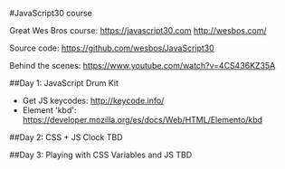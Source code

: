 #JavaScript30 course

Great Wes Bros course: 
https://javascript30.com
http://wesbos.com/

Source code:
https://github.com/wesbos/JavaScript30

Behind the scenes: https://www.youtube.com/watch?v=4CS436KZ35A


##Day 1: JavaScript Drum Kit
* Get JS keycodes: http://keycode.info/
* Element 'kbd': https://developer.mozilla.org/es/docs/Web/HTML/Elemento/kbd

##Day 2: CSS + JS Clock
TBD

##Day 3: Playing with CSS Variables and JS
TBD
